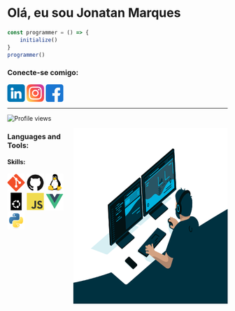 # Olá, eu sou Jonatan Marques 

```javascript
const programmer = () => {
    initialize()
}
programmer()
```

<p align="left">
    <h3 align="left">Conecte-se comigo:</h3>
    <a href="https://www.linkedin.com/in/devjonatanm/" target="_blank"><img align="center" src="linkedin.png" alt="devjonatanm" height="40" width="40" /></a>
    <a href="https://www.instagram.com/devjonatanm/" target="_blank"><img align="center" src="instagram.png" alt="devjonatanm" height="40" width="40"/></a>
    <a href="https://fb.com/devjonatanm" target="_blank"><img align="center" src="facebook.png" alt="devjonatanm" height="40" width="40" /></a>    
</p>

---

<p align="left"> <img src="https://komarev.com/ghpvc/?username=devjonatanm&color=yellow" alt="Profile views" /> </p>

 
 <img align="right" alt="GIF" src="code.gif" width="70%" height="400px" />

<h3 align="left">Languages and Tools:</h3>
    <p align="left">
        <h4 align="left">Skills:</h4>
        <a href="https://stackshare.io/git" target="_blank"><img src="https://github.com/devicons/devicon/raw/master/icons/git/git-original.svg" alt="git" width="40" height="40" /></a>
        <a href="https://stackshare.io/github" target="_blank"><img src="https://github.com/devicons/devicon/raw/master/icons/github/github-original.svg" alt="github" width="40" height="40" /></a>
        <a href="https://stackshare.io/linux" target="_blank"><img src="https://github.com/devicons/devicon/raw/master/icons/linux/linux-original.svg" alt="linux" width="40" height="40" /></a>
        <a href="https://stackshare.io/ubuntu" target="_blank"><img src="https://github.com/devicons/devicon/raw/master/icons/ubuntu/ubuntu-plain.svg" alt="java" width="40" height="40" /></a>
        <a href="https://stackshare.io/javascript" target="_blank"><img src="https://github.com/devicons/devicon/raw/master/icons/javascript/javascript-original.svg" alt="javascript" width="40" height="40" /></a>
        <a href="https://stackshare.io/vuejs" target="_blank"><img src="https://github.com/devicons/devicon/raw/master/icons/vuejs/vuejs-original.svg" alt="vuejs" width="40" height="40" /></a>
        <a href="https://stackshare.io/python" target="_blank"><img src="https://github.com/devicons/devicon/raw/master/icons/python/python-original.svg" alt="python" width="40" height="40" /></a>
    </p>